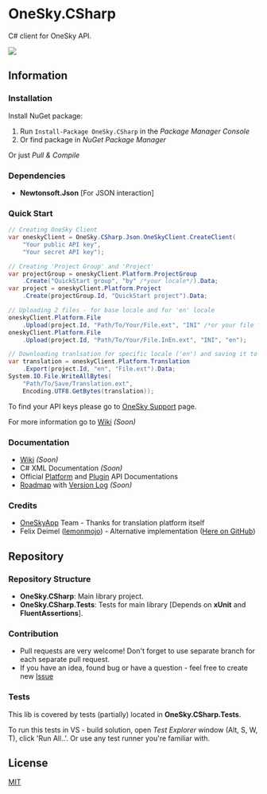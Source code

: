 # OneSky.CSharp #
C# client for OneSky API.

[<img src="https://img.shields.io/nuget/dt/OneSKy.CSharp.svg">](https://www.nuget.org/packages/OneSky.CSharp/)

## Information ##

### Installation ###
Install NuGet package:

1. Run `Install-Package OneSky.CSharp` in the _Package Manager Console_
2. Or find package in _NuGet Package Manager_

Or just _Pull & Compile_

### Dependencies ###
* **Newtonsoft.Json** [For JSON interaction]

### Quick Start ###
```csharp
// Creating OneSky Client
var oneskyClient = OneSky.CSharp.Json.OneSkyClient.CreateClient(
    "Your public API key",
    "Your secret API key");

// Creating 'Project Group' and 'Project'
var projectGroup = oneskyClient.Platform.ProjectGroup
    .Create("QuickStart group", "by" /*your locale*/).Data;
var project = oneskyClient.Platform.Project
    .Create(projectGroup.Id, "QuickStart project").Data;

// Uploading 2 files - for base locale and for 'en' locale
oneskyClient.Platform.File
    .Upload(project.Id, "Path/To/Your/File.ext", "INI" /*or your file format*/);
oneskyClient.Platform.File
    .Upload(project.Id, "Path/To/Your/File.InEn.ext", "INI", "en");

// Downloading tranlsation for specific locale ('en') and saving it to file
var translation = oneskyClient.Platform.Translation
    .Export(project.Id, "en", "File.ext").Data;
System.IO.File.WriteAllBytes(
    "Path/To/Save/Translation.ext",
    Encoding.UTF8.GetBytes(translation));
```
To find your API keys please go to [OneSky Support](https://support.oneskyapp.com/hc/en-us/articles/206887797-How-to-find-your-API-keys-) page.

For more information go to [Wiki](https://github.com/QuadRatNewBy/OneSky-DotNet/wiki/Home) *(Soon)*

### Documentation ###
* [Wiki](https://github.com/QuadRatNewBy/OneSky-DotNet/wiki/Home) *(Soon)*
* C# XML Documentation *(Soon)*
* Official [Platform](https://github.com/onesky/api-documentation-platform) and [Plugin](https://github.com/onesky/api-documentation-plugin) API Documentations
* [Roadmap]() with [Version Log]() *(Soon)*

### Credits ###
* [OneSkyApp](http://www.oneskyapp.com/) Team - Thanks for translation platform itself  
* Felix Deimel ([lemonmojo](https://github.com/lemonmojo)) - Alternative implementation ([Here on GitHub](https://github.com/lemonmojo/OneSkyAppSharp))
 
## Repository ##

### Repository Structure ###

* **OneSky.CSharp**: Main library project.
* **OneSky.CSharp.Tests**: Tests for main library [Depends on **xUnit** and **FluentAssertions**].

### Contribution ###
* Pull requests are very welcome! Don't forget to use separate branch for each separate pull request.
* If you have an idea, found bug or have a question - feel free to create new [Issue](https://github.com/QuadRatNewBy/OneSky.CSharp/issues) 

### Tests ###
This lib is covered by tests (partially) located in **OneSky.CSharp.Tests**. 

To run this tests in VS - build solution, open *Test Explorer* window (Alt, S, W, T), click 'Run All..'. Or use any test runner you're familiar with.

## License ##
[MIT](LICENSE.md)
